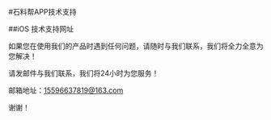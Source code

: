 #石料帮APP技术支持

##iOS 技术支持网址

如果您在使用我们的产品时遇到任何问题，请随时与我们联系，我们将全力全意为您解决！

请发邮件与我们联系，我们将24小时为您服务！

邮箱地址：15596637819@163.com

谢谢！
